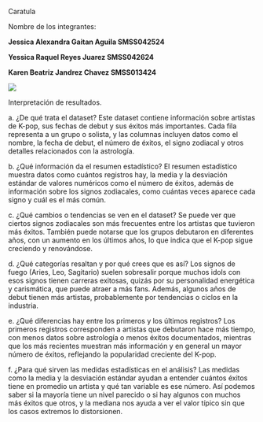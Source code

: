 Caratula

Nombre de los integrantes:

**Jessica Alexandra Gaitan Aguila SMSS042524**

**Yessica Raquel Reyes Juarez SMSS042624**

**Karen Beatriz Jandrez Chavez SMSS013424**

<img src="https://ugb.edu.sv/wp-content/uploads/2023/06/UGB_LOGOTIPO_HORIZONTAL.png"/>







Interpretación de resultados.

a. ¿De qué trata el dataset?
Este dataset contiene información sobre artistas de K-pop, sus fechas de debut y sus éxitos más importantes. Cada fila representa a un grupo o solista, y las columnas incluyen datos como el nombre, la fecha de debut, el número de éxitos, el signo zodiacal y otros detalles relacionados con la astrología.

b. ¿Qué información da el resumen estadístico?
El resumen estadístico muestra datos como cuántos registros hay, la media y la desviación estándar de valores numéricos como el número de éxitos, además de información sobre los signos zodiacales, como cuántas veces aparece cada signo y cuál es el más común.

c. ¿Qué cambios o tendencias se ven en el dataset?
Se puede ver que ciertos signos zodiacales son más frecuentes entre los artistas que tuvieron más éxitos. También puede notarse que los grupos debutaron en diferentes años, con un aumento en los últimos años, lo que indica que el K-pop sigue creciendo y renovándose.

d. ¿Qué categorías resaltan y por qué crees que es así?
Los signos de fuego (Aries, Leo, Sagitario) suelen sobresalir porque muchos idols con esos signos tienen carreras exitosas, quizás por su personalidad energética y carismática, que puede atraer a más fans. Además, algunos años de debut tienen más artistas, probablemente por tendencias o ciclos en la industria.

e. ¿Qué diferencias hay entre los primeros y los últimos registros?
Los primeros registros corresponden a artistas que debutaron hace más tiempo, con menos datos sobre astrología o menos éxitos documentados, mientras que los más recientes muestran más información y en general un mayor número de éxitos, reflejando la popularidad creciente del K-pop.

f. ¿Para qué sirven las medidas estadísticas en el análisis?
Las medidas como la media y la desviación estándar ayudan a entender cuántos éxitos tiene en promedio un artista y qué tan variable es ese número. Así podemos saber si la mayoría tiene un nivel parecido o si hay algunos con muchos más éxitos que otros, y la mediana nos ayuda a ver el valor típico sin que los casos extremos lo distorsionen.